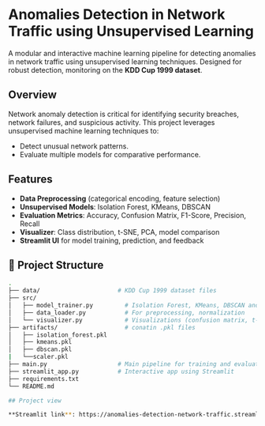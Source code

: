 # Anomalies Detection in Network Traffic using Unsupervised Learning

A modular and interactive machine learning pipeline for detecting anomalies in network traffic using unsupervised learning techniques. Designed for robust detection, monitoring on the **KDD Cup 1999 dataset**.

## Overview

Network anomaly detection is critical for identifying security breaches, network failures, and suspicious activity. This project leverages unsupervised machine learning techniques to:
- Detect unusual network patterns.
- Evaluate multiple models for comparative performance.

## Features

- **Data Preprocessing** (categorical encoding, feature selection)
- **Unsupervised Models**: Isolation Forest, KMeans, DBSCAN
- **Evaluation Metrics**: Accuracy, Confusion Matrix, F1-Score, Precision, Recall
- **Visualizer**: Class distribution, t-SNE, PCA, model comparison
- **Streamlit UI** for model training, prediction, and feedback

## 📁 Project Structure

```bash
.
├── data/                      # KDD Cup 1999 dataset files
├── src/                      
│   ├── model_trainer.py         # Isolation Forest, KMeans, DBSCAN and evaluation metrices
│   ├── data_loader.py           # For preprocessing, normalization
│   └── visualizer.py            # Visualizations (confusion matrix, t-SNE, PCA, etc.)
├── artifacts/                   # conatin .pkl files 
│   ├── isolation_forest.pkl        
│   ├── kmeans.pkl          
│   ├── dbscan.pkl
|   └──scaler.pkl            
├── main.py                    # Main pipeline for training and evaluation
├── streamlit_app.py           # Interactive app using Streamlit
├── requirements.txt           
└── README.md                  

## Project view

**Streamlit link**: https://anomalies-detection-network-traffic.streamlit.app/
